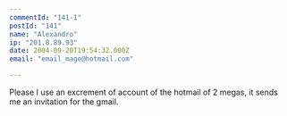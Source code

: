 ```yaml
---
commentId: "141-1"
postId: "141"
name: "Alexandro"
ip: "201.8.89.93"
date: 2004-09-20T19:54:32.000Z
email: "email_mage@hotmail.com"

---
```

<p>Please I use an excrement of account of the hotmail of 2 megas, it sends me an invitation for the gmail.</p>